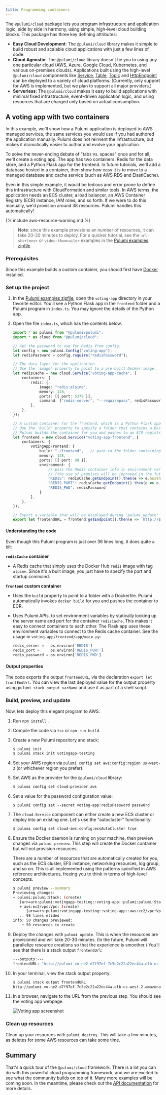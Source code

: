 ```yaml
---
title: Programming containers
---
```


<!-- LINKS: -->
[Pulumi examples zipfile]: /examples/pulumi-examples.zip
<!-- END LINKS -->

The `@pulumi/cloud` package lets you program infrastructure and application logic, side by side in harmony, using
simple, high-level cloud building blocks.  This package has three key defining attributes:

* __Easy Cloud Development__: The `@pulumi/cloud` library makes it simple to build robust and scalable cloud
  applications with just a few lines of code.
* __Cloud Agnostic__: The `@pulumi/cloud` library doesn't tie you to using any one particular cloud (AWS, Azure,
  Google Cloud, Kubernetes, and various on-premises clouds).  Applications built using the high-level `@pulumi/cloud`
  components like [Service](/packages/pulumi-cloud/interfaces/_service_.service.html), [Table](/packages/pulumi-cloud/interfaces/_table_.table.html), [Topic](
  /packages/pulumi-cloud/interfaces/_topic_.topic.html) and [HttpEndpoint](
  /packages/pulumi-cloud/interfaces/_httpendpoint_.httpendpoint.html) can be deployed to a variety of cloud platforms. (Currently, only support for AWS is implemented, but we plan to support all major providers.)
* __Serverless__: The `@pulumi/cloud` makes it easy to build applications with minimal fixed infrastructure,
  event-driven application logic, and using resources that are charged only based on actual consumption.

## A voting app with two containers

In this example, we'll show how a Pulumi application is deployed to AWS managed services, the same services you would use if you had authored the application manually. Pulumi does not reinvent the infrastructure, but makes it dramatically easier to author and evolve your application.

To solve the never-ending debate of "tabs vs. spaces" once and for all, we'll create a voting app. The app has two containers: Redis for the data store, and a Python Flask app for the frontend. In future tutorials, we'll add a database hosted in a container, then show how easy it is to move to a managed database and cache service (such as AWS RDS and ElastiCache).

Even in this simple example, it would be tedious and error prone to define this infrastructure with CloudFormation and similar tools. In AWS terms, the application needs an ECS cluster, a load balancer, an AWS Container Registry (ECR) instance, IAM roles, and so forth. If we were to do this manually, we'd provision around 38 resources. Pulumi handles this automatically!

{% include aws-resource-warning.md %}

> **Note**: since this example provisions an number of resources, it can take 20-30 minutes to deploy. For a quicker tutorial, see the `url-shortener` or `video-thumnailer` examples in the [Pulumi examples zipfile].

### Prerequisites

Since this example builds a custom container, you should first have [Docker](https://docs.docker.com/engine/installation/) installed. 

### Set up the project

1.  In the [Pulumi examples zipfile], open the `voting-app` directory in your favorite editor. You'll see a Python Flask app in the `frontend` folder and a Pulumi program in `index.ts`. You may ignore the details of the Python app. 

1.  Open the file `index.ts`, which has the contents below.

    ```typescript
    import * as pulumi from "@pulumi/pulumi";
    import * as cloud from "@pulumi/cloud";

    // Get the password to use for Redis from config.
    let config = new pulumi.Config("voting-app");
    let redisPassword = config.require("redisPassword"); 

    // The data layer for the application
    // Use the 'image' property to point to a pre-built Docker image.
    let redisCache = new cloud.Service("voting-app-cache", {
        containers: {
            redis: {
                image: "redis:alpine",
                memory: 128,
                ports: [{ port: 6379 }],
                command: ["redis-server", "--requirepass", redisPassword],
            },
        },
    });

    // A custom container for the frontend, which is a Python Flask app
    // Use the 'build' property to specify a folder that contains a Dockerfile.
    // Pulumi builds the container for you and pushes to an ECR registry
    let frontend = new cloud.Service("voting-app-frontend", {
        containers: {
            votingAppFrontend: {
                build: "./frontend",   // path to the folder containing the Dockerfile
                memory: 128,
                ports: [{ port: 80 }],            
                environment: { 
                    // pass the Redis container info in environment variables
                    // (the use of promises will be improved in the future)
                    "REDIS": redisCache.getEndpoint().then(e => e.hostname),
                    "REDIS_PORT": redisCache.getEndpoint().then(e => e.port.toString()),
                    "REDIS_PWD": redisPassword
                }
            },
        },
    });

    // Export a variable that will be displayed during 'pulumi update'
    export let frontendURL = frontend.getEndpoint().then(e => `http://${e.hostname}:${e.port}`);
    ```

#### Understanding the code

Even though this Pulumi program is just over 36 lines long, it does quite a bit:

**`redisCache` container**

- A Redis cache that simply uses the Docker Hub `redis` image with tag `alpine`. Since it's a built image, you just have to specify the port and startup command.

**`frontend` custom container**

- Uses the `build` property to point to a folder with a Dockerfile. Pulumi automatically invokes `docker build` for you and pushes the container to ECR.
- Uses Pulumi APIs, to set environment variables by statically looking up the server name and port for the container `redisCache`. This makes it easy to connect containers to each other. The Flask app uses these environment variables to connect to the Redis cache container. See the usage in `voting-app/frontend/app/main.py`:

  ```python
  redis_server =   os.environ['REDIS']
  redis_port =     os.environ['REDIS_PORT']
  redis_password = os.environ['REDIS_PWD']
  ```

#### Output properties

The code exports the output `frontendURL`, via the declaration `export let frontEndUrl`. You can view the last deployed value for the output property using `pulumi stack output varName` and use it as part of a shell script.

### Build, preview, and update

Now, lets deploy this elegant program to AWS.

1.  Run `npm install` .

1.  Compile the code via `tsc` or `npm run build`.

1.  Create a new Pulumi repository and stack:

    ```bash
    $ pulumi init
    $ pulumi stack init votingapp-testing
    ```

1.  Set your AWS region via `pulumi config set aws:config:region us-west-2` (or whichever region you prefer).

1.  Set AWS as the provider for the `@pulumi/cloud` library:

    ```bash
    $ pulumi config set cloud:provider aws
    ```

1.  Set a value for the password configuration value:

    ```
    $ pulumi config set --secret voting-app:redisPassword passw0rd
    ```

1. The `cloud.Service` component can either create a new ECS cluster or deploy into an existing one. Let's use the "autocluster" functionality:

   ```bash
   $ pulumi config set cloud-aws:config:ecsAutoCluster true
   ```

1. Ensure the Docker daemon is running on your machine, then preview changes via `pulumi preview`. This step will create the Docker container but will not provision resources.

   There are a number of resources that are automatically created for you, such as the ECS cluster, EFS instance, networking resources, log group, and so on. This is all implemented using the patterns specified in AWS reference architectures, freeing you to think in terms of high-level concepts.

   ```bash
   $ pulumi preview --summary
   Previewing changes:
   + pulumi:pulumi:Stack: (create)
      [urn=urn:pulumi:votingapp-testing::voting-app::pulumi:pulumi:Stack::voting-app-votingapp-testing]
      + aws:ec2/vpc:Vpc: (create)
         [urn=urn:pulumi:votingapp-testing::voting-app::aws:ec2/vpc:Vpc::pulumi-votingapp--global]
      .. 98 lines elided
   info: 50 changes previewed:
       + 50 resources to create
   ```

1. Deploy the changes with `pulumi update`. This is when the resources are provisioned and will take 20-30 minutes. (In the future, Pulumi will parallelize resource creations so that the experience is smoother.) You'll see that there is a stack output `frontendUrl`:

   ```bash
   ---outputs:---
   frontendURL: "http://pulumi-vo-ne2-d7f97ef-7c5e2c22a22ec44a.elb.us-west-2.amazonaws.com:34567"
   ```

1. In your terminal, view the stack output property:

   ```bash
   $ pulumi stack output frontendURL
   http://pulumi-vo-ne2-d7f97ef-7c5e2c22a22ec44a.elb.us-west-2.amazonaws.com:34567
   ```

1. In a browser, navigate to the URL from the previous step. You should see the voting app webpage.

   ![Voting app screenshot](./voting-app-webpage.png)

### Clean up resources

Clean up your resources with `pulumi destroy`. This will take a few minutes, as deletes for some AWS resources can take some time.

## Summary

That's a quick tour of the `@pulumi/cloud` framework.  There is a lot you can do with this powerful cloud programming 
framework, and we are excited to see what the community builds on top of it.  Many more examples will be coming
soon. In the meantime, please check out the [API documentation](/packages/pulumi-cloud/) for more details.

